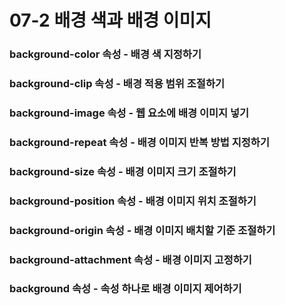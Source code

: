 # 07-2 배경 색과 배경 이미지

### background-color 속성 - 배경 색 지정하기

### background-clip 속성 - 배경 적용 범위 조절하기

### background-image 속성 - 웹 요소에 배경 이미지 넣기

### background-repeat 속성 - 배경 이미지 반복 방법 지정하기

### background-size 속성 - 배경 이미지 크기 조절하기

### background-position 속성 - 배경 이미지 위치 조절하기

### background-origin 속성 - 배경 이미지 배치할 기준 조절하기

### background-attachment 속성 - 배경 이미지 고정하기

### background 속성 - 속성 하나로 배경 이미지 제어하기

### 



